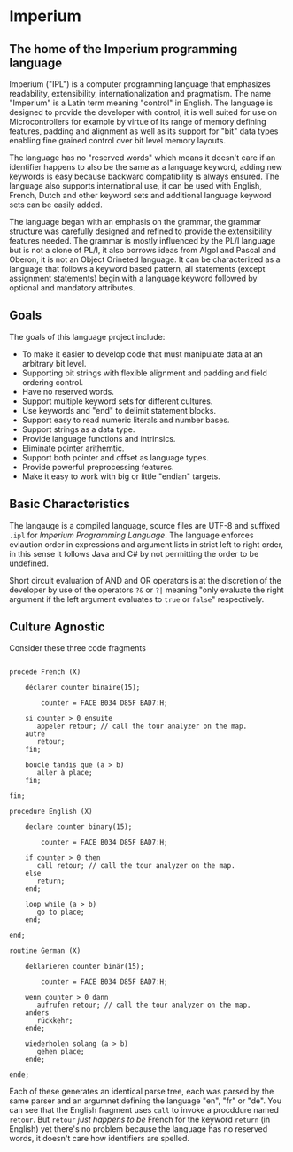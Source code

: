 # Imperium
## The home of the Imperium programming language

Imperium ("IPL") is a computer programming language that emphasizes readability, extensibility, internationalization and pragmatism. The name "Imperium" is a Latin term meaning "control" in English. The language is designed to provide the developer with control, it is well suited for use on Microcontrollers for example by virtue of its range of memory defining features, padding and alignment as well as its support for "bit" data types enabling fine grained control over bit level memory layouts.

The language has no "reserved words" which means it doesn't care if an identifier happens to also be the same as a language keyword, adding new keywords is easy because backward compatibility is always ensured. The language also supports international use, it can be used with English, French, Dutch and other keyword sets and additional language keyword sets can be easily added.

The language began with an emphasis on the grammar, the grammar structure was carefully designed and refined to provide the extensibility features needed. The grammar is mostly influenced by the PL/I language but is not a clone of PL/I, it also borrows ideas from Algol and Pascal and Oberon, it is not an Object Orineted language. It can be characterized as a language that follows a keyword based pattern, all statements (except assignment statements) begin with a language keyword followed by optional and 
mandatory attributes.

## Goals

The goals of this language project include:

* To make it easier to develop code that must manipulate data at an arbitrary bit level. 
* Supporting bit strings with flexible alignment and padding and field ordering control. 
* Have no reserved words.
* Support multiple keyword sets for different cultures.
* Use keywords and "end" to delimit statement blocks.
* Support easy to read numeric literals and number bases.
* Support strings as a data type.
* Provide language functions and intrinsics.
* Eliminate pointer arithemtic.
* Support both pointer and offset as language types.
* Provide powerful preprocessing features.
* Make it easy to work with big or little "endian" targets.

## Basic Characteristics

The langauge is a compiled language, source files are UTF-8 and suffixed `.ipl` for *Imperium Programming Language*. The language enforces evlaution order in expressions and argument lists in strict left to right order, in this sense it follows Java and C# by not permitting the order to be undefined.

Short circuit evaluation of AND and OR operators is at the discretion of the developer by use of the operators `?&` or `?|` meaning "only evaluate the right argument if the left argument evaluates to `true` or `false`" respectively.

## Culture Agnostic

Consider these three code fragments

```

procédé French (X)

	déclarer counter binaire(15);	

        counter = FACE B034 D85F BAD7:H;

	si counter > 0 ensuite
	   appeler retour; // call the tour analyzer on the map.
	autre
	   retour;
	fin;

	boucle tandis que (a > b)
	   aller à place;
	fin;

fin;
```
```
procedure English (X)

	declare counter binary(15);	
 
        counter = FACE B034 D85F BAD7:H;

	if counter > 0 then
	   call retour; // call the tour analyzer on the map.
	else
	   return;
	end;

	loop while (a > b)
	   go to place;
	end;

end;
```
```
routine German (X)

	deklarieren counter binär(15);	

        counter = FACE B034 D85F BAD7:H;

	wenn counter > 0 dann
	   aufrufen retour; // call the tour analyzer on the map.
	anders
	   rückkehr;
	ende;

	wiederholen solang (a > b)
	   gehen place;
	ende;

ende;
```

Each of these generates an identical parse tree, each was parsed by the same parser and an argumnet defining the language "en", "fr" or "de". You can see that the English fragment uses `call` to invoke a procddure named `retour`. But `retour` *just happens to be* French for the keyword `return` (in English) yet there's no problem because the language has no reserved words, it doesn't care how identifiers are spelled.





